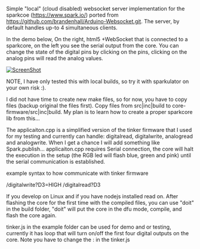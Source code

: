 Simple "local" (cloud disabled) websocket server implementation for the sparkcoe (https://www.spark.io/) ported from https://github.com/brandenhall/Arduino-Websocket.git.
The server, by default handles up-to 4 simultaneous clients.

In the demo below, On the right, html5 +WebSocket that is connected to a sparkcore, on the left you see the serial output from the core. You can change the state of the digital pins by clicking on the pins, clicking on the analog pins will read the analog values. 



[![ScreenShot](https://i1.ytimg.com/vi/B886_m16s6s/1.jpg?time=1399011012908)](https://www.youtube.com/watch?v=B886_m16s6s&feature=youtu.be)


NOTE, I have only tested this with local builds, so try it with sparkulator on your own risk :).

I did not have time to create new make files, so for now, you have to copy files (backup original the files first).
Copy files from src|inc|build to core-firmware/src|inc|build. My plan is to learn how to create a proper sparkcore lib from this...

The applicaiton.cpp is a simplified version of the tinker firmware that I used for my testing and currently can handle: digitalread, digitalwrite, analogread and analogwrite. When I get a chance I will add something like Spark.publish... 
applicaiton.cpp requires Serial connection, the core will halt the execution in the setup (the RGB led will flash blue, green and pink) until the serial communication is established. 

example syntax to how communicate with tinker firmware

/digitalwrite?D3=HIGH
/digitalread?D3

If you develop on Linux and if you have nodejs installed read on.
After flashing the core for the first time with the compiled files, you can use "doit" in the build folder, "doit" will put the core in the dfu mode, compile, and flash the core again.

tinker.js in the example folder can be used for demo and or testing, currently it has loop that will turn on/off the first four digital outputs on the core.
Note you have to change the <IP>:<PORT> in the tinker.js


